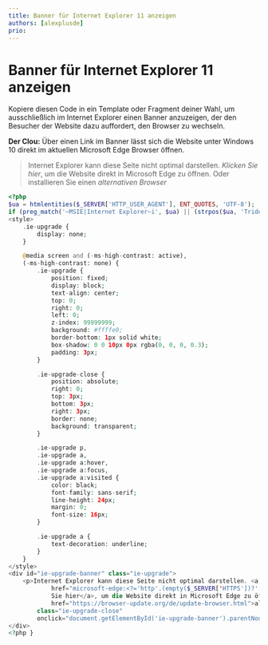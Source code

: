 ```yaml
---
title: Banner für Internet Explorer 11 anzeigen
authors: [alexplusde]
prio:
---
```


# Banner für Internet Explorer 11 anzeigen

Kopiere diesen Code in ein Template oder Fragment deiner Wahl, um ausschließlich im Internet Explorer einen Banner anzuzeigen, der den Besucher der Website dazu auffordert, den Browser zu wechseln. 

**Der Clou:** Über einen Link im Banner lässt sich die Website unter Windows 10 direkt im aktuellen Microsoft Edge Browser öffnen.

> Internet Explorer kann diese Seite nicht optimal darstellen. *Klicken Sie hier*, um die Website direkt in Microsoft Edge zu öffnen. Oder installieren Sie einen *alternativen Browser*

```php
<?php
$ua = htmlentities($_SERVER['HTTP_USER_AGENT'], ENT_QUOTES, 'UTF-8');
if (preg_match('~MSIE|Internet Explorer~i', $ua) || (strpos($ua, 'Trident/7.0') !== false && strpos($ua, 'rv:11.0') !== false)) { ?>
<style>
    .ie-upgrade {
        display: none;
    }

    @media screen and (-ms-high-contrast: active),
    (-ms-high-contrast: none) {
        .ie-upgrade {
            position: fixed;
            display: block;
            text-align: center;
            top: 0;
            right: 0;
            left: 0;
            z-index: 99999999;
            background: #ffffe0;
            border-bottom: 1px solid white;
            box-shadow: 0 0 10px 0px rgba(0, 0, 0, 0.3);
            padding: 3px;
        }

        .ie-upgrade-close {
            position: absolute;
            right: 0;
            top: 3px;
            bottom: 3px;
            right: 3px;
            border: none;
            background: transparent;
        }

        .ie-upgrade p,
        .ie-upgrade a,
        .ie-upgrade a:hover,
        .ie-upgrade a:focus,
        .ie-upgrade a:visited {
            color: black;
            font-family: sans-serif;
            line-height: 24px;
            margin: 0;
            font-size: 16px;
        }

        .ie-upgrade a {
            text-decoration: underline;
        }
    }
</style>
<div id="ie-upgrade-banner" class="ie-upgrade">
    <p>Internet Explorer kann diese Seite nicht optimal darstellen. <a
            href="microsoft-edge:<?='http'.(empty($_SERVER['HTTPS'])?'':'s').'://'. $_SERVER['HTTP_HOST'].$_SERVER['REQUEST_URI'] ?>">Klicken
            Sie hier</a>, um die Website direkt in Microsoft Edge zu öffnen. Oder installieren Sie einen <a
            href="https://browser-update.org/de/update-browser.html">alternativen Browser</a>.</p><button
        class="ie-upgrade-close"
        onclick="document.getElementById('ie-upgrade-banner').parentNode.removeChild(document.getElementById('ie-upgrade-banner'));">X</button>
</div>
<?php }
```
